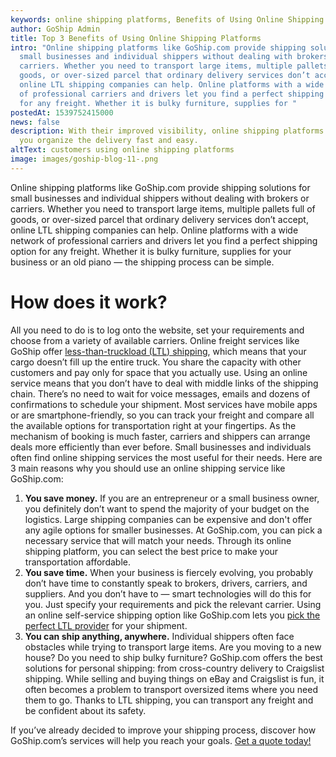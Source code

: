 ```yaml
---
keywords: online shipping platforms, Benefits of Using Online Shipping Platforms
author: GoShip Admin
title: Top 3 Benefits of Using Online Shipping Platforms
intro: "Online shipping platforms like GoShip.com provide shipping solutions for
  small businesses and individual shippers without dealing with brokers or
  carriers. Whether you need to transport large items, multiple pallets full of
  goods, or over-sized parcel that ordinary delivery services don’t accept,
  online LTL shipping companies can help. Online platforms with a wide network
  of professional carriers and drivers let you find a perfect shipping option
  for any freight. Whether it is bulky furniture, supplies for "
postedAt: 1539752415000
news: false
description: With their improved visibility, online shipping platforms will help
  you organize the delivery fast and easy.
altText: customers using online shipping platforms
image: images/goship-blog-11-.png
---
```

Online shipping platforms like GoShip.com provide shipping solutions for small businesses and individual shippers without dealing with brokers or carriers. Whether you need to transport large items, multiple pallets full of goods, or over-sized parcel that ordinary delivery services don’t accept, online LTL shipping companies can help. Online platforms with a wide network of professional carriers and drivers let you find a perfect shipping option for any freight. Whether it is bulky furniture, supplies for your business or an old piano — the shipping process can be simple.

# How does it work?

All you need to do is to log onto the website, set your requirements and choose from a variety of available carriers. Online freight services like GoShip offer [less-than-truckload (LTL) shipping](https://www.goship.com/posts/ltl-freight-shipping-for-beginners), which means that your cargo doesn’t fill up the entire truck. You share the capacity with other customers and pay only for space that you actually use. Using an online service means that you don’t have to deal with middle links of the shipping chain. There’s no need to wait for voice messages, emails and dozens of confirmations to schedule your shipment. Most services have mobile apps or are smartphone-friendly, so you can track your freight and compare all the available options for transportation right at your fingertips. As the mechanism of booking is much faster, carriers and shippers can arrange deals more efficiently than ever before. Small businesses and individuals often find online shipping services the most useful for their needs. Here are 3 main reasons why you should use an online shipping service like GoShip.com:

1. **You save money.** If you are an entrepreneur or a small business owner, you definitely don’t want to spend the majority of your budget on the logistics. Large shipping companies can be expensive and don't offer any agile options for smaller businesses. At GoShip.com, you can pick a necessary service that will match your needs. Through its online shipping platform, you can select the best price to make your transportation affordable.
2. **You save time.** When your business is fiercely evolving, you probably don’t have time to constantly speak to brokers, drivers, carriers, and suppliers. And you don’t have to — smart technologies will do this for you. Just specify your requirements and pick the relevant carrier. Using an online self-service shipping option like GoShip.com lets you [pick the perfect LTL provider](https://www.goship.com/blog/searching-for-the-perfect-ltl-provider/) for your shipment.
3. **You can ship anything, anywhere.** Individual shippers often face obstacles while trying to transport large items. Are you moving to a new house? Do you need to ship bulky furniture? GoShip.com offers the best solutions for personal shipping: from cross-country delivery to Craigslist shipping. While selling and buying things on eBay and Craigslist is fun, it often becomes a problem to transport oversized items where you need them to go. Thanks to LTL shipping, you can transport any freight and be confident about its safety.

If you’ve already decided to improve your shipping process, discover how GoShip.com’s services will help you reach your goals. [Get a quote today!](https://www.goship.com)